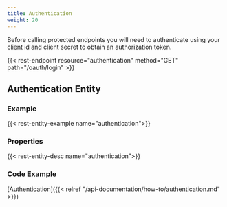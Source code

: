 ```yaml
---
title: Authentication
weight: 20
---
```


Before calling protected endpoints you will need to authenticate using your client id and client secret to obtain
an authorization token.

{{< rest-endpoint resource="authentication" method="GET" path="/oauth/login" >}}

## Authentication Entity

### Example
{{< rest-entity-example name="authentication">}}

### Properties
{{< rest-entity-desc name="authentication">}}

### Code Example

[Authentication]({{< relref "/api-documentation/how-to/authentication.md" >}})